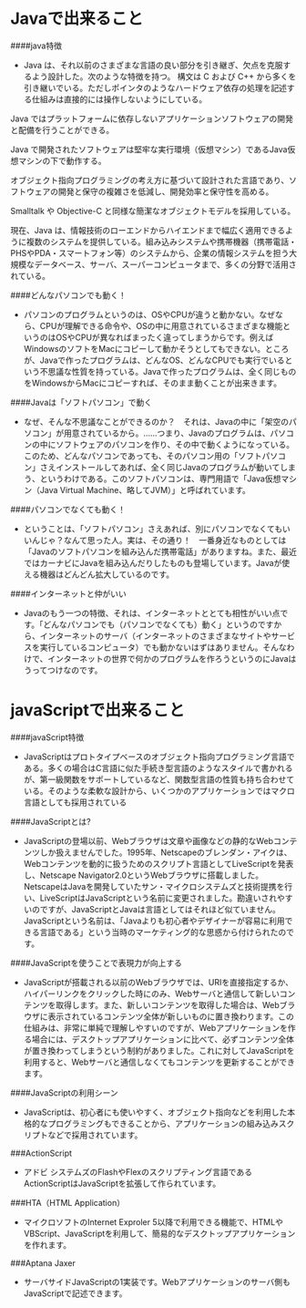 # Javaで出来ること

####java特徴
- Java は、それ以前のさまざまな言語の良い部分を引き継ぎ、欠点を克服するよう設計した。次のような特徴を持つ。
構文は C および C++ から多くを引き継いでいる。ただしポインタのようなハードウェア依存の処理を記述する仕組みは直接的には操作しないようにしている。

Java ではプラットフォームに依存しないアプリケーションソフトウェアの開発と配備を行うことができる。

Java で開発されたソフトウェアは堅牢な実行環境（仮想マシン）であるJava仮想マシンの下で動作する。

オブジェクト指向プログラミングの考え方に基づいて設計された言語であり、ソフトウェアの開発と保守の複雑さを低減し、開発効率と保守性を高める。

Smalltalk や Objective-C と同様な簡潔なオブジェクトモデルを採用している。

現在、Java は、情報技術のローエンドからハイエンドまで幅広く適用できるように複数のシステムを提供している。組み込みシステムや携帯機器（携帯電話・PHSやPDA・スマートフォン等）のシステムから、企業の情報システムを担う大規模なデータベース、サーバ、スーパーコンピュータまで、多くの分野で活用されている。

####どんなパソコンでも動く！
- パソコンのプログラムというのは、OSやCPUが違うと動かない。なぜなら、CPUが理解できる命令や、OSの中に用意されているさまざまな機能というのはOSやCPUが異なればまったく違ってしまうからです。例えばWindowsのソフトをMacにコピーして動かそうとしてもできない。ところが、Javaで作ったプログラムは、どんなOS、どんなCPUでも実行でいるという不思議な性質を持っている。Javaで作ったプログラムは、全く同じものをWindowsからMacにコピーすれば、そのまま動くことが出来きます。


####Javaは「ソフトパソコン」で動く
- なぜ、そんな不思議なことができるのか？　それは、Javaの中に「架空のパソコン」が用意されているから。……つまり、Javaのプログラムは、パソコンの中にソフトウェアのパソコンを作り、その中で動くようになっている。このため、どんなパソコンであっても、そのパソコン用の「ソフトパソコン」さえインストールしてあれば、全く同じJavaのプログラムが動いてしまう、というわけである。このソフトパソコンは、専門用語で「Java仮想マシン（Java Virtual Machine、略してJVM）」と呼ばれています。


####パソコンでなくても動く！
- ということは、「ソフトパソコン」さえあれば、別にパソコンでなくてもいいんじゃ？なんて思った人。実は、その通り！　一番身近なものとしては「Javaのソフトパソコンを組み込んだ携帯電話」がありますね。また、最近ではカーナビにJavaを組み込んだりしたものも登場しています。Javaが使える機器はどんどん拡大しているのです。


####インターネットと仲がいい
- Javaのもう一つの特徴、それは、インターネットととても相性がいい点です。「どんなパソコンでも（パソコンでなくても）動く」というのですから、インターネットのサーバ（インターネットのさまざまなサイトやサービスを実行しているコンピュータ）でも動かないはずはありません。そんなわけで、インターネットの世界で何かのプログラムを作ろうというのにJavaはうってつけなのです。


# javaScriptで出来ること

####javaScript特徴
- JavaScriptはプロトタイプベースのオブジェクト指向プログラミング言語である。多くの場合はC言語に似た手続き型言語のようなスタイルで書かれるが、第一級関数をサポートしているなど、関数型言語の性質も持ち合わせている。そのような柔軟な設計から、いくつかのアプリケーションではマクロ言語としても採用されている


####JavaScriptとは?
- JavaScriptの登場以前、Webブラウザは文章や画像などの静的なWebコンテンツしか扱えませんでした。1995年、Netscapeのブレンダン・アイクは、Webコンテンツを動的に扱うためのスクリプト言語としてLiveScriptを発表し、Netscape Navigator2.0というWebブラウザに搭載しました。NetscapeはJavaを開発していたサン・マイクロシステムズと技術提携を行い、LiveScriptはJavaScriptという名前に変更されました。勘違いされやすいのですが、JavaScriptとJavaは言語としてはそれほど似ていません。JavaScriptという名前は、「Javaよりも初心者やデザイナーが容易に利用できる言語である」という当時のマーケティング的な思惑から付けられたのです。


####JavaScriptを使うことで表現力が向上する
- JavaScriptが搭載される以前のWebブラウザでは、URIを直接指定するか、ハイパーリンクをクリックした時にのみ、Webサーバと通信して新しいコンテンツを取得します。また、新しいコンテンツを取得した場合は、Webブラウザに表示されているコンテンツ全体が新しいものに置き換わります。この仕組みは、非常に単純で理解しやすいのですが、Webアプリケーションを作る場合には、デスクトップアプリケーションに比べて、必ずコンテンツ全体が置き換わってしまうという制約がありました。これに対してJavaScriptを利用すると、Webサーバと通信しなくてもコンテンツを更新することができます。


####JavaScriptの利用シーン
- JavaScriptは、初心者にも使いやすく、オブジェクト指向などを利用した本格的なプログラミングもできることから、アプリケーションの組み込みスクリプトなどで採用されています。

###ActionScript
- アドビ システムズのFlashやFlexのスクリプティング言語であるActionScriptはJavaScriptを拡張して作られています。

###HTA（HTML Application）
- マイクロソフトのInternet Exproler 5以降で利用できる機能で、HTMLやVBScript、JavaScriptを利用して、簡易的なデスクトップアプリケーションを作れます。


###Aptana Jaxer
- サーバサイドJavaScriptの1実装です。Webアプリケーションのサーバ側もJavaScriptで記述できます。
